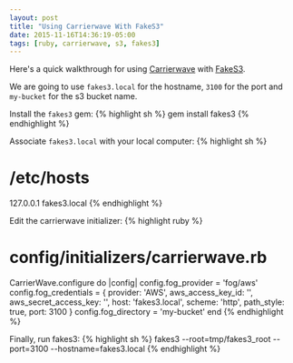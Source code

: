 ```yaml
---
layout: post
title: "Using Carrierwave With FakeS3"
date: 2015-11-16T14:36:19-05:00
tags: [ruby, carrierwave, s3, fakes3]
---
```

Here's a quick walkthrough for using  [Carrierwave](https://github.com/carrierwaveuploader/carrierwave) with
[FakeS3](https://github.com/jubos/fake-s3).

We are going to use `fakes3.local` for the hostname, `3100` for the port and `my-bucket` for the s3 bucket name.

Install the `fakes3` gem:
{% highlight sh %}
gem install fakes3
{% endhighlight %}

Associate `fakes3.local` with your local computer:
{% highlight sh %}
# /etc/hosts
127.0.0.1 fakes3.local
{% endhighlight %}

Edit the carrierwave initializer:
{% highlight ruby %}
# config/initializers/carrierwave.rb
CarrierWave.configure do |config|
  config.fog_provider = 'fog/aws'
  config.fog_credentials = {
    provider:              'AWS',
    aws_access_key_id:     '',
    aws_secret_access_key: '',
    host:                  'fakes3.local',
    scheme:                'http',
    path_style:            true,
    port:                  3100
  }
  config.fog_directory  = 'my-bucket'
end
{% endhighlight %}

Finally, run fakes3:
{% highlight sh %}
fakes3 --root=tmp/fakes3_root --port=3100 --hostname=fakes3.local
{% endhighlight %}
